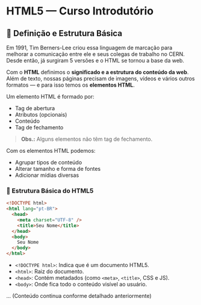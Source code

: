 # HTML5 — Curso Introdutório

## 📖 Definição e Estrutura Básica

Em 1991, Tim Berners-Lee criou essa linguagem de marcação para melhorar a comunicação entre ele e seus colegas de trabalho no CERN. Desde então, já surgiram 5 versões e o HTML se tornou a base da web.

Com o **HTML** definimos o **significado e a estrutura do conteúdo da web**. Além de texto, nossas páginas precisam de imagens, vídeos e vários outros formatos — e para isso temos os **elementos HTML**.

Um elemento HTML é formado por:
- Tag de abertura
- Atributos (opcionais)
- Conteúdo
- Tag de fechamento

> **Obs.:** Alguns elementos não têm tag de fechamento.

Com os elementos HTML podemos:
- Agrupar tipos de conteúdo
- Alterar tamanho e forma de fontes
- Adicionar mídias diversas

### 🧱 Estrutura Básica do HTML5

```html
<!DOCTYPE html>
<html lang="pt-BR">
  <head>
    <meta charset="UTF-8" />
    <title>Seu Nome</title>
  </head>
  <body>
    Seu Nome
  </body>
</html>
```

- `<!DOCTYPE html>`: Indica que é um documento HTML5.
- `<html>`: Raiz do documento.
- `<head>`: Contém metadados (como `<meta>`, `<title>`, CSS e JS).
- `<body>`: Onde fica todo o conteúdo visível ao usuário.

... (Conteúdo continua conforme detalhado anteriormente)